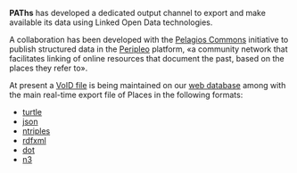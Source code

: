 **PAThs** has developed a dedicated output channel to export and make available
its data using Linked Open Data technologies.

A collaboration has been developed with the [Pelagios Commons](http://commons.pelagios.org/)
initiative to publish structured data in the [Peripleo](http://peripleo.pelagios.org/about)
platform, «a community network that facilitates linking of online resources that
document the past, based on the places they refer to».

At present a [VoID file](https://github.com/pelagios/pelagios-cookbook/wiki/Joining-Pelagios#the-void-file)
is being maintained on our [web database](https://db-dev.bradypus.net/api/paths/places?verb=pelagios-void)
among with the main real-time export file of Places in the following formats:
- [turtle](https://db-dev.bradypus.net/api/paths/places?verb=search&type=encoded&q_encoded=MSBMSU1JVCAwLCA1MDA=&fullRecords=true&format=turtle)
- [json](https://db-dev.bradypus.net/api/paths/places?verb=search&type=encoded&q_encoded=MSBMSU1JVCAwLCA1MDA=&fullRecords=true&format=json)
- [ntriples](https://db-dev.bradypus.net/api/paths/places?verb=search&type=encoded&q_encoded=MSBMSU1JVCAwLCA1MDA=&fullRecords=true&format=ntriples)
- [rdfxml](https://db-dev.bradypus.net/api/paths/places?verb=search&type=encoded&q_encoded=MSBMSU1JVCAwLCA1MDA=&fullRecords=true&format=rdfxml)
- [dot](https://db-dev.bradypus.net/api/paths/places?verb=search&type=encoded&q_encoded=MSBMSU1JVCAwLCA1MDA=&fullRecords=true&format=dot)
- [n3](https://db-dev.bradypus.net/api/paths/places?verb=search&type=encoded&q_encoded=MSBMSU1JVCAwLCA1MDA=&fullRecords=true&format=n3)
